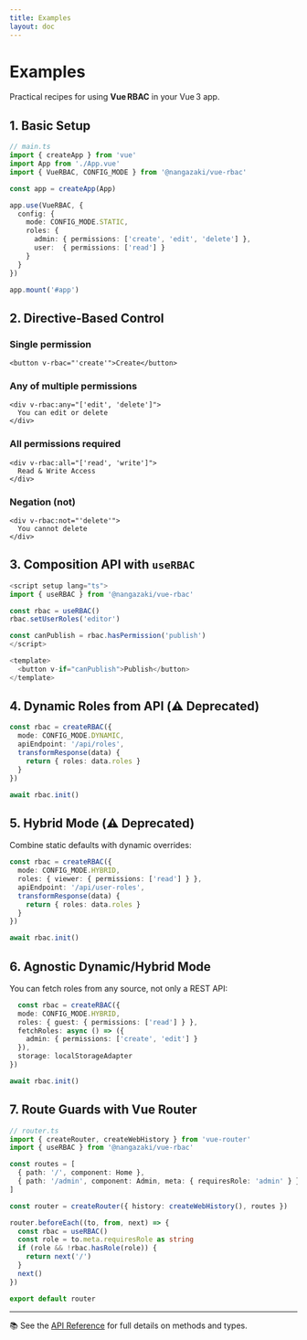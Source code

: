 ```yaml
---
title: Examples
layout: doc
---
```


# Examples

Practical recipes for using **Vue RBAC** in your Vue 3 app.

## 1. Basic Setup

```ts
// main.ts
import { createApp } from 'vue'
import App from './App.vue'
import { VueRBAC, CONFIG_MODE } from '@nangazaki/vue-rbac'

const app = createApp(App)

app.use(VueRBAC, {
  config: {
    mode: CONFIG_MODE.STATIC,
    roles: {
      admin: { permissions: ['create', 'edit', 'delete'] },
      user:  { permissions: ['read'] }
    }
  }
})

app.mount('#app')
```

## 2. Directive‑Based Control

### Single permission

```vue
<button v-rbac="'create'">Create</button>
```

### Any of multiple permissions

```vue
<div v-rbac:any="['edit', 'delete']">
  You can edit or delete
</div>
```

### All permissions required

```vue
<div v-rbac:all="['read', 'write']">
  Read & Write Access
</div>
```

### Negation (not)

```vue
<div v-rbac:not="'delete'">
  You cannot delete
</div>
```

## 3. Composition API with `useRBAC`

```ts
<script setup lang="ts">
import { useRBAC } from '@nangazaki/vue-rbac'

const rbac = useRBAC()
rbac.setUserRoles('editor')

const canPublish = rbac.hasPermission('publish')
</script>

<template>
  <button v-if="canPublish">Publish</button>
</template>
```

## 4. Dynamic Roles from API (⚠️ Deprecated)

```ts
const rbac = createRBAC({
  mode: CONFIG_MODE.DYNAMIC,
  apiEndpoint: '/api/roles',
  transformResponse(data) {
    return { roles: data.roles }
  }
})

await rbac.init()
```

## 5. Hybrid Mode (⚠️ Deprecated)

Combine static defaults with dynamic overrides:

```ts
const rbac = createRBAC({
  mode: CONFIG_MODE.HYBRID,
  roles: { viewer: { permissions: ['read'] } },
  apiEndpoint: '/api/user-roles',
  transformResponse(data) {
    return { roles: data.roles }
  }
})

await rbac.init()
```

## 6. Agnostic Dynamic/Hybrid Mode

You can fetch roles from any source, not only a REST API:

```ts
  const rbac = createRBAC({
  mode: CONFIG_MODE.HYBRID,
  roles: { guest: { permissions: ['read'] } },
  fetchRoles: async () => ({
    admin: { permissions: ['create', 'edit'] }
  }),
  storage: localStorageAdapter
})

await rbac.init()

```

## 7. Route Guards with Vue Router

```ts
// router.ts
import { createRouter, createWebHistory } from 'vue-router'
import { useRBAC } from '@nangazaki/vue-rbac'

const routes = [
  { path: '/', component: Home },
  { path: '/admin', component: Admin, meta: { requiresRole: 'admin' } }
]

const router = createRouter({ history: createWebHistory(), routes })

router.beforeEach((to, from, next) => {
  const rbac = useRBAC()
  const role = to.meta.requiresRole as string
  if (role && !rbac.hasRole(role)) {
    return next('/')
  }
  next()
})

export default router
```

---

📚 See the [API Reference](/guide/api-reference) for full details on methods and types.

